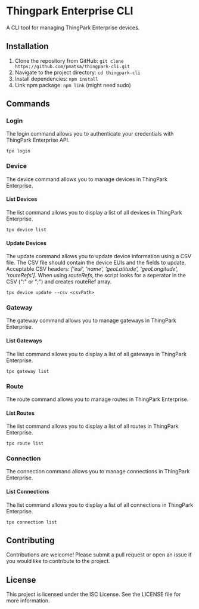 # Thingpark Enterprise CLI

A CLI tool for managing ThingPark Enterprise devices.

## Installation

1. Clone the repository from GitHub: `git clone https://github.com/pmatsa/thingpark-cli.git`
2. Navigate to the project directory: `cd thingpark-cli`
3. Install dependencies: `npm install`
4. Link npm package: `npm link` (might need sudo)

## Commands

### Login

The login command allows you to authenticate your credentials with ThingPark Enterprise API.

```
tpx login
```

### Device

The device command allows you to manage devices in ThingPark Enterprise.

#### List Devices

The list command allows you to display a list of all devices in ThingPark Enterprise.

```
tpx device list
```

#### Update Devices

The update command allows you to update device information using a CSV file. The CSV file should contain the device EUIs and the fields to update.
Acceptable CSV headers: *['eui', 'name', 'geoLatitude', 'geoLongitude', 'routeRefs']*. When using *routeRefs*, the script looks for a seperator in the CSV (":" or ";") and creates routeRef array.

```
tpx device update --csv <csvPath>
```

### Gateway

The gateway command allows you to manage gateways in ThingPark Enterprise.

#### List Gateways

The list command allows you to display a list of all gateways in ThingPark Enterprise.

```
tpx gateway list
```

### Route

The route command allows you to manage routes in ThingPark Enterprise.

#### List Routes

The list command allows you to display a list of all routes in ThingPark Enterprise.

```
tpx route list
```

### Connection

The connection command allows you to manage connections in ThingPark Enterprise.

#### List Connections

The list command allows you to display a list of all connections in ThingPark Enterprise.

```
tpx connection list
```

## Contributing

Contributions are welcome! Please submit a pull request or open an issue if you would like to contribute to the project.

## License

This project is licensed under the ISC License. See the LICENSE file for more information.
